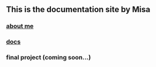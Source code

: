 ## This is the documentation site by Misa

### [about me](about_me/index.md)

### [docs](docs/index.md)

### final project (coming soon...)